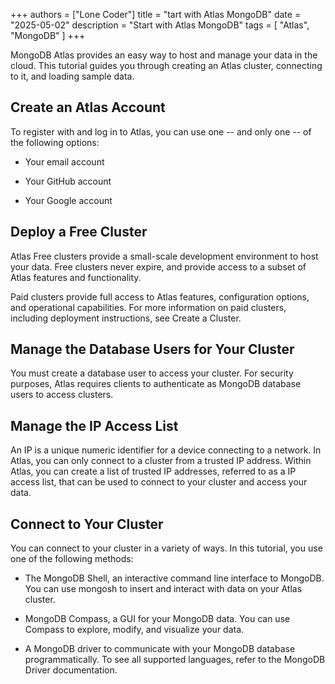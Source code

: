 +++
authors = ["Lone Coder"]
title = "tart with Atlas MongoDB"
date = "2025-05-02"
description = "Start with Atlas MongoDB"
tags = [
    "Atlas", "MongoDB"
]
+++

MongoDB Atlas provides an easy way to host and manage your data in the cloud. This tutorial guides you through creating an Atlas cluster, connecting to it, and loading sample data.

## Create an Atlas Account

To register with and log in to Atlas, you can use one -- and only one -- of the following options:

* Your email account

* Your GitHub account

* Your Google account

## Deploy a Free Cluster

Atlas Free clusters provide a small-scale development environment to host your data. Free clusters never expire, and provide access to a subset of Atlas features and functionality.

Paid clusters provide full access to Atlas features, configuration options, and operational capabilities. For more information on paid clusters, including deployment instructions, see Create a Cluster.


## Manage the Database Users for Your Cluster

You must create a database user to access your cluster. For security purposes, Atlas requires clients to authenticate as MongoDB database users to access clusters.

## Manage the IP Access List

An IP is a unique numeric identifier for a device connecting to a network. In Atlas, you can only connect to a cluster from a trusted IP address. Within Atlas, you can create a list of trusted IP addresses, referred to as a IP access list, that can be used to connect to your cluster and access your data.

## Connect to Your Cluster

You can connect to your cluster in a variety of ways. In this tutorial, you use one of the following methods:

* The MongoDB Shell, an interactive command line interface to MongoDB. You can use mongosh to insert and interact with data on your Atlas cluster.

* MongoDB Compass, a GUI for your MongoDB data. You can use Compass to explore, modify, and visualize your data.

* A MongoDB driver to communicate with your MongoDB database programmatically. To see all supported languages, refer to the MongoDB Driver documentation.
